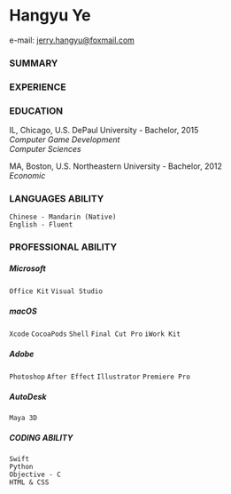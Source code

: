 # Hangyu Ye
e-mail: <jerry.hangyu@foxmail.com>  

### SUMMARY
### EXPERIENCE
### EDUCATION
IL, Chicago, U.S. DePaul University - Bachelor, 2015  
*Computer Game Development*  
*Computer Sciences*  

MA, Boston, U.S. Northeastern University - Bachelor, 2012  
*Economic*

### LANGUAGES ABILITY
`Chinese - Mandarin (Native)`  
`English - Fluent`

### PROFESSIONAL ABILITY
##### Microsoft
`Office Kit`
`Visual Studio`

##### macOS
`Xcode`
`CocoaPods`
`Shell`
`Final Cut Pro`
`iWork Kit`

##### Adobe
`Photoshop`
`After Effect`
`Illustrator`
`Premiere Pro`

##### AutoDesk
`Maya 3D`

##### CODING ABILITY  
`Swift`  
`Python`  
`Objective - C`  
`HTML & CSS`
